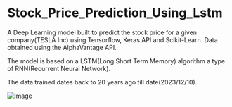 # Stock_Price_Prediction_Using_Lstm

A Deep Learning model built to predict the stock price for a given company(TESLA Inc) using Tensorflow, Keras API and Scikit-Learn. Data obtained using the AlphaVantage API.

The model is based on a LSTM(Long Short Term Memory) algorithm a type of RNN(Recurrent Neural Network).

The data trained dates back to 20 years ago till date(2023/12/10).

![image](https://github.com/aadeshshrestha306/Stock_Price_Prediction_Using_Lstm/assets/36654097/dc0ac574-204a-4b65-8581-e2dd8f96da3f)
